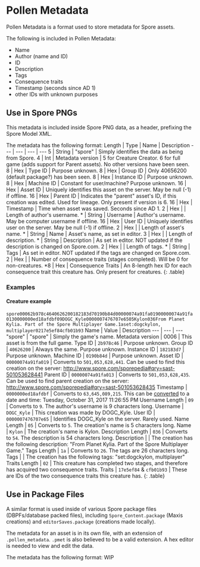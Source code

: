 # Pollen Metadata
Pollen Metadata is a format used to store metadata for Spore assets.

The following is included in Pollen Metadata:
- Name
- Author (name and ID)
- ID
- Description
- Tags
- Consequence traits
- Timestamp (seconds since AD 1)
- other IDs with unknown purposes

## Use in Spore PNGs
This metadata is included inside Spore PNG data, as a header, prefixing the Spore Model XML.

The metadata has the following format:
Length | Type | Name | Description
--- | --- | --- | ---
5 | String | "spore" | Simply identifies the data as being from Spore.
4 | Int | Metadata version | 5 for Creature Creator. 6 for full game (adds support for Parent assets). No other versions have been seen.
8 | Hex | Type ID | Purpose unknown.
8 | Hex | Group ID | Only 40656200 (default package?) has been seen.
8 | Hex | Instance ID | Purpose unknown.
8 | Hex | Machine ID | Constant for user/machine? Purpose unknown.
16 | Hex | Asset ID | Uniquely identifies this asset on the server. May be null (-1) if offline.
16 | Hex | Parent ID | Indicates the "parent" asset's ID, if this creation was edited. Used for lineage. Only present if version is 6.
16 | Hex | Timestamp | Time when asset was saved. Seconds since AD 1.
2 | Hex | | Length of author's username.
\* | String | Username | Author's username. May be computer username if offline.
16 | Hex | User ID | Uniquely identifies user on the server. May be null (-1) if offline.
2 | Hex | | Length of asset's name.
\* | String | Name | Asset's name, as set in editor.
3 | Hex | | Length of description.
\* | String | Description | As set in editor. NOT updated if the description is changed on Spore.com.
2 | Hex | | Length of tags.
\* | String | Tags | As set in editor. NOT updated if the tags are changed on Spore.com.
2 | Hex | | Number of consequence traits (stages completed). Will be 0 for non-creatures.
\*8 | Hex | Consequence Traits | An 8-length hex ID for each consequence trait this creature has. Only present for creatures.
{: .table}

### Examples
#### Creature example
`spore00062b978c4640626200182183d70190b84d00000074a91fa01900000074a91fa0130000000ed18afdbf09DOGC_Kyle0000007476707e6505Kylon036From Planet Kylia. Part of the Spore Multiplayer Game.1aset:dogckylon, multiplayer0217e5ef84cfb01b93`
Name | Value | Description
--- | --- | ---
"spore" | "spore" | Simply the game's name.
Metadata version | 0006 | This asset is from the full game.
Type ID | `2b978c46` | Purpose unknown.
Group ID | `40626200` | Always the same. Purpose unknown.
Instance ID | `182183d7` | Purpose unknown.
Machine ID | `0190b84d` | Purpose unknown.
Asset ID | `00000074a91fa019` | Converts to `501,053,628,441`. Can be used to find this creation on the server: http://www.spore.com/sporepedia#qry=sast-501053628441
Parent ID | `00000074a91fa013` | Converts to `501,053,628,435`. Can be used to find parent creation on the server: http://www.spore.com/sporepedia#qry=sast-501053628435
Timestamp | `0000000ed18afdbf` | Converts to `63,645,089,215‬`. This can be [converted](https://www.epochconverter.com/seconds-days-since-y0#s1) to a date and time: Tuesday, October 31, 2017 11:26:55 PM
Username Length | `09` | Converts to `9`. The author's username is 9 characters long.
Username | `DOGC_Kyle` | This creation was made by DOGC_Kyle.
User ID | `0000007476707e65` | Identifies DOGC_Kyle on the server. Rarely used.
Name Length | `05` | Converts to `5`. The creation's name is 5 characters long.
Name | `Kylon` | The creation's name is Kylon.
Description Length | `036` | Converts to `54`. The description is 54 characters long.
Description | | The creation has the following description: "From Planet Kylia. Part of the Spore Multiplayer Game."
Tags Length | `1a` | Converts to `26`. The tags are 26 characters long.
Tags | | The creation has the following tags: "set:dogckylon, multiplayer"
Traits Length | `02` | This creature has completed two stages, and therefore has acquired two consequence traits.
Traits | `17e5ef84` & `cfb01b93` | These are IDs of the two consequence traits this creature has.
{: .table}

## Use in Package Files
A similar format is used inside of various Spore package files (DBPFs/database packed files), including `Spore_Content.package` (Maxis creations) and `editorSaves.package` (creations made locally).

The metadata for an asset is in its own file, with an extension of `.pollen_metadata`. `.pmet` is also believed to be a valid extension. A hex editor is needed to view and edit the data.

The metadata has the following format:
WIP
